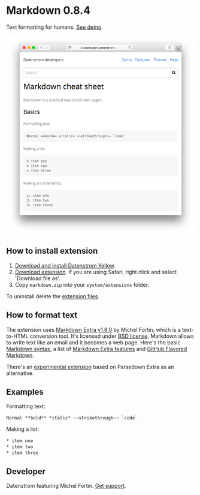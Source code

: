 Markdown 0.8.4
==============
Text formatting for humans. [See demo](https://developers.datenstrom.se/help/markdown-cheat-sheet).

<p align="center"><img src="markdown-screenshot.png?raw=true" alt="Screenshot"></p>

## How to install extension

1. [Download and install Datenstrom Yellow](https://github.com/datenstrom/yellow/).
2. [Download extension](https://github.com/datenstrom/yellow-extensions/raw/master/zip/markdown.zip). If you are using Safari, right click and select 'Download file as'.
3. Copy `markdown.zip` into your `system/extensions` folder.

To uninstall delete the [extension files](extension.ini).

## How to format text

The extension uses [Markdown Extra v1.8.0](https://github.com/michelf/php-markdown) by Michel Fortin, which is a text-to-HTML conversion tool. It's licensed under [BSD license](https://opensource.org/licenses/BSD-3-Clause). Markdown allows to write text like an email and it becomes a web page. Here's the basic [Markdown syntax](http://commonmark.org/help/), a list of [Markdown Extra features](https://michelf.ca/projects/php-markdown/extra/) and [GitHub Flavored Markdown](https://help.github.com/en/articles/basic-writing-and-formatting-syntax).

There's an [experimental extension](https://github.com/datenstrom/yellow/issues/354) based on Parsedown Extra as an alternative.

## Examples

Formatting text:

    Normal **bold** *italic* ~~strikethrough~~ `code`

Making a list:

    * item one
    * item two
    * item three

## Developer

Datenstrom featuring Michel Fortin. [Get support](https://developers.datenstrom.se/help/support).
